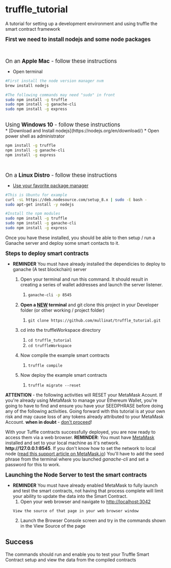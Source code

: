 # truffle_tutorial
A tutorial for setting up a development environment and using truffle the smart contract framework

<span style="font-size:larger;"><b>First we need to install nodejs and some node packages</b></span><br><br><br>

<span style="font-size:larger;">On an <b>Apple Mac</b> - follow these instructions</span>
* Open terminal
```bash
#First install the node version manager nvm
brew install nodejs

#The following commands may need "sudo" in front
sudo npm install -g truffle
sudo npm install -g ganache-cli
sudo npm install -g express
```
<br>
<span style="font-size:larger;">Using <b>Windows 10</b> - follow these instructions</span><br>
* [Download and Install nodejs](https://nodejs.org/en/download/)
* Open power shell as administrator

```bash
npm install -g truffle
npm install -g ganache-cli
npm install -g express
```
<br>

<span style="font-size:larger;">On a <b>Linux Distro</b> - follow these instructions</span><br>
* [Use your favorite package manager](https://nodejs.org/en/download/package-manager/)

```bash
#This is Ubuntu for example
curl -sL https://deb.nodesource.com/setup_8.x | sudo -E bash -
sudo apt-get install -y nodejs

#Install the npm modules
sudo npm install -g truffle
sudo npm install -g ganache-cli
sudo npm install -g express
```

<p>Once you have these installed, you should be able to then setup / run a Ganache server and deploy some smart contacts to it. </p>

<span style="font-size:larger;"><b>Steps to deploy smart contracts</b></span><br>
* <b>REMINDER</b> You must have already installed the dependicies to deploy to ganache (A test blockchain) server
	1. Open your terminal and run this command. It should result in creating a series of wallet addresses and launch the server listener.
		1. ```bash
		   ganache-cli -p 8545
	       ```

    2. <b>Open a <u>NEW</u> terminal</b> and git clone this project in your Developer folder (or other working / project folder)
    	1. ```git clone https://github.com/mullinat/truffle_tutorial.git```
    3. cd into the truffleWorkspace directory
    	1. ```cd truffle_tutorial```
    	2. ```cd truffleWorkspace```
    4. Now compile the example smart contracts
        1. ```truffle compile```
    5. Now deploy  the example smart contracts
    	1. ```truffle migrate --reset``` 


<p><b>ATTENTION</b> - the following activities will RESET your MetaMask Acount.  If you're already using MetaMask to manage your Ethereum Wallet, you're going to have to find and ensure you have your SEEDPHRASE before doing any of the following activities.  Going forward with this tutorial is at your own risk and may cause loss of any tokens already attributed to your MetaMask Account.   <b>when in doubt</b> - <u>don't proceed</u>!</p>
	
<p>With your Tuffle contracts successfully deployed, you are now ready to access them via a web browser.  <b>REMINDER</b>: You must have <a href="https://metamask.io/" target="_blank">MetaMask</a> installed and set to your local machine as it's network.  <b>http://127.0.0.1:8545</b>. If you don't know how to set the network to local node (<a href="https://metamask.helpscoutdocs.com/article/29-using-a-local-node" target="_blank">read this support article on MetaMask.io</a>) You'll have to add the seed phrase from the terminal where you launched <i>ganache-cli</i> and set a password for this to work.</p>

<span style="font-size:larger;"><b>Launching the Node Server to test the smart contracts</b></span><br>
* <b>REMINDER</b> You must have already enabled MetaMask to fully launch and test the smart contracts, not having that process complete will limit your ability to update the data into the Smart Contract.
	1. Open your web browser and navigate to <a href="http://localhost:3042" target="_blank">http://localhost:3042</a>
	 ```
	 View the source of that page in your web browser window
	 ```
	2. Launch the Browser Console screen and try in the commands shown in the View Source of the page
	
	
<h2>Success</h2
<p>The commands should run and enable you to test your Truffle Smart Contract setup and view the data from the compiled contracts</p>
